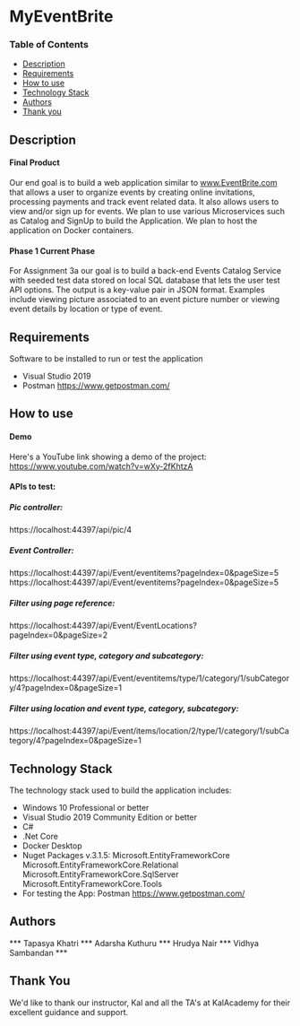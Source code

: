 # MyEventBrite

### Table of Contents
- [Description](#description)
- [Requirements](#requirements)
- [How to use](#How-to-use)
- [Technology Stack](#technology-stack)
- [Authors](#authors)
- [Thank you](#thank-you)

## Description
#### Final Product
Our end goal is to build a web application similar to www.EventBrite.com that allows a user to organize events by creating online invitations, processing payments and track event related data. 
It also allows users to view and/or sign up for events. We plan to use various Microservices such as Catalog and SignUp to build the Application. We plan to host the application on Docker containers.

#### Phase 1 Current Phase
For Assignment 3a our goal is to build a back-end Events Catalog Service with seeded test data stored on local SQL database that lets the user test API options. The output is a key-value pair in JSON format. 
Examples include viewing picture associated to an event picture number or viewing event details by location or type of event.

## Requirements
Software to be installed to run or test the application
- Visual Studio 2019 
- Postman https://www.getpostman.com/

## How to use
#### Demo
Here's a YouTube link showing a demo of the project:
https://www.youtube.com/watch?v=wXy-2fKhtzA

#### APIs to test:
##### Pic controller:
https://localhost:44397/api/pic/4

##### Event Controller:
https://localhost:44397/api/Event/eventitems?pageIndex=0&pageSize=5
https://localhost:44397/api/Event/eventitems?pageIndex=0&pageSize=5

##### Filter using page reference:
https://localhost:44397/api/Event/EventLocations?pageIndex=0&pageSize=2

##### Filter using event type, category and subcategory:
https://localhost:44397/api/Event/eventitems/type/1/category/1/subCategory/4?pageIndex=0&pageSize=1

##### Filter using location and event type, category, subcategory:
https://localhost:44397/api/Event/items/location/2/type/1/category/1/subCategory/4?pageIndex=0&pageSize=1

## Technology Stack
The technology stack used to build the application includes:
- Windows 10 Professional or better
- Visual Studio 2019 Community Edition or better
- C#
- .Net Core
- Docker Desktop
- Nuget Packages v.3.1.5: 
  Microsoft.EntityFrameworkCore
  Microsoft.EntityFrameworkCore.Relational
  Microsoft.EntityFrameworkCore.SqlServer
  Microsoft.EntityFrameworkCore.Tools
- For testing the App: Postman https://www.getpostman.com/

## Authors
*** Tapasya Khatri *** Adarsha Kuthuru *** Hrudya Nair *** Vidhya Sambandan ***

## Thank You
We'd like to thank our instructor, Kal and all the TA's at KalAcademy for their excellent guidance and support. 







